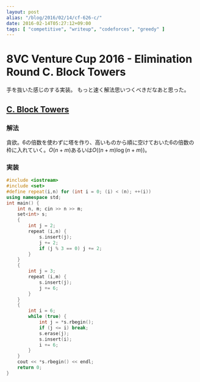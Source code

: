```yaml
---
layout: post
alias: "/blog/2016/02/14/cf-626-c/"
date: 2016-02-14T05:27:12+09:00
tags: [ "competitive", "writeup", "codeforces", "greedy" ]
---
```


# 8VC Venture Cup 2016 - Elimination Round C. Block Towers

手を抜いた感じのする実装。
もっと速く解法思いつくべきだなあと思った。

## [C. Block Towers](http://codeforces.com/contest/626/problem/C)

### 解法

貪欲。$6$の倍数を使わずに塔を作り、高いものから順に空けておいた$6$の倍数の枠に入れていく。$O(n + m)$あるいは$O((n + m) \log{(n + m)})$。

### 実装

``` c++
#include <iostream>
#include <set>
#define repeat(i,n) for (int i = 0; (i) < (n); ++(i))
using namespace std;
int main() {
    int n, m; cin >> n >> m;
    set<int> s;
    {
        int j = 2;
        repeat (i,n) {
            s.insert(j);
            j += 2;
            if (j % 3 == 0) j += 2;
        }
    }
    {
        int j = 3;
        repeat (i,m) {
            s.insert(j);
            j += 6;
        }
    }
    {
        int i = 6;
        while (true) {
            int j = *s.rbegin();
            if (j <= i) break;
            s.erase(j);
            s.insert(i);
            i += 6;
        }
    }
    cout << *s.rbegin() << endl;
    return 0;
}
```
